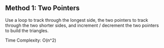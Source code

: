 ## Method 1: Two Pointers
Use a loop to track through the longest side, the two pointers to track through the two shorter sides, and increment / decrement the two pointers to build the triangles. </br>

Time Complexity: O(n^2)
